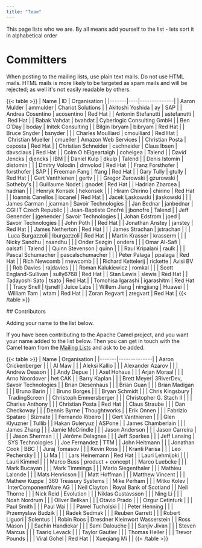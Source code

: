 ```yaml
---
title: "Team"
---
```


This page lists who we are. By all means add yourself to the list - lets sort it in alphabetical order

# Committers

When posting to the mailing lists, use plain text mails. Do not use HTML mails. HTML mails is more likely to be targeted as spam mails and will be rejected; as well it's not easily readable by others.

{{< table >}}
| Name  | ID | Organisation |
|-------|----|--------------|
| Aaron Mulder | ammulder | Chariot Solutions |
| Akitoshi Yoshida | ay | SAP |
| Andrea Cosentino | acosentino | Red Hat |
| Antonin Stefanutti | astefanutti | Red Hat |
| Babak Vahdat | bvahdat | Cyberlogic Consulting GmbH |
| Ben O'Day | boday | Initek Consulting |
| Bilgin Ibryam | bibryam | Red Hat |
| Bruce Snyder | bsnyder | |
| Charles Moulliard | cmoulliard | Red Hat
| Christian Mueller | cmueller | Amazon Web Services |
| Christian Posta | ceposta | Red Hat |
| Christian Schneider | cschneider
| Claus Ibsen | davsclaus | Red Hat |
| Colm O hEigeartaigh | coheigea | Talend |
| David Jencks | djencks | IBM |
| Daniel Kulp | dkulp | Talend |
| Denis Istomin | distomin | |
| Dmitry Volodin | dmvolod | Red Hat |
| Franz Forsthofer | forsthofer | SAP |
| Freeman Fang | ffang | Red Hat |
| Gary Tully | gtully | Red Hat |
| Gert Vanthienen | gertv | |
| Gregor Zurowski | gzurowski | Sotheby's |
| Guillaume Nodet | gnodet | Red Hat |
| Hadrian Zbarcea | hadrian | |
| Henryk Konsek | hekonsek | |
| Hiram Chirino | chirino | Red Hat |
| Ioannis Canellos | iocanel | Red Hat |
| Jacek Laskowski | jlaskowski | | 
| James Carman | jcarman | Savoir Technologies |
| Jan Bednar | janbednar | CGI IT Czech Republic |
| Jean-Baptiste Onofré | jbonofre | Talend |
| Jeff Genender | jgenender | Savoir Technologies |
| Johan Edstrom | joed | Savoir Technologies |
| John Poth | | Red Hat |
| Jonathan Anstey | janstey | Red Hat |
| James Netherton | Red Hat | |
| James Strachan | jstrachan | |
| Luca Burgazzoli | lburgazzoli | Red Hat |
| Martin Krasser | krasserm | |
| Nicky Sandhu | nsandhu | |
| Onder Sezgin | onders | |
| Omar Al-Safi | oalsafi | Talend |
| Quinn Stevenson | quinn | |
| Raul Kripalani | raulk | |
| Pascal Schumacher | pascalschumacher | | 
| Peter Palaga | ppalaga | Red Hat |
| Rich Newcomb | rnewcomb | |
| Richard Kettelerij | rickette | Avisi BV |
| Rob Davies | rajdavies | |
| Roman Kalukiewicz | romkal | |
| Scott England-Sullivan | sully6768 | Red Hat |
| Stan Lewis | slewis | Red Hat |
| Tadayoshi Sato | tsato | Red Hat |
| Tomohisa Igarashi | igarashitm | Red Hat |
| Tracy Snell | tjsnell | Juice Labs |
| Willem Jiang | ningjiang | Huawei |
| William Tam | wtam | Red Hat |
| Zoran Regvart | zregvart | Red Hat |
{{< /table >}}

## Contributors

Adding your name to the list below.

If you have been contributing to the Apache Camel project, and you want your name added to the list below. Then you can get in touch with the Camel team from the [Mailing Lists](../mailing-list/) and ask to be added.

{{< table >}}
| Name  | Organisation |
|-------|--------------|
| Aaron Crickenberger | |
| Al Maw | |
| Aleksi Kallio | |
| Alexander Azarov | |
| Andrew Deason | |
| Andy Depue | |
| Axel Hohaus | |
| Arjan Moraal | |
| Arno Noordover | het CAK |
| Barry Kaplan | |
| Brett Meyer| 3RiverDev, Savoir Technologies |
| Brian Diesenhaus | |
| Brian Guan | |
| Brian Madigan | |
| Bruno Barin | |
| Bruno Borges | |
| Bryan Schmidt | |
| Chris Kingsbury | TradingScreen |
| Christoph Emmersberger | |
| Christopher G. Stach II | |
| Charles Anthony | |
| Christian Posta | Red Hat |
| Claus Straube | |
| Dan Checkoway | |
| Dennis Byrne | Thoughtworks |
| Erik Onnen | |
| Fabrizio Spataro | Bizmate |
| Fernando Ribeiro | |
| Gert Vanthienen | |
| Glen Klyuzner | Tullib |
| Hakan Guleryuz | ASPone |
| James Chamberlain | |
| James Zhang | |
| Jamie McCrindle | |
| Jason Anderson | |
| Jason Carreira | |
| Jason Sherman | |
| Jérôme Delagnes | |
| Jeff Sparkes | |
| Jeff Lansing | SYS Technologies |
| Joe Fernandez | TTM |
| John Heitmann | |
| Jonathan Cook | BBC |
| Juraj Tomasov | |
| Kevin Ross | |
| Kranti Parisa | |
| Leo Pechersky | |
| Li Ma | |
| Lars Heinemann | Red Hat |
| Lauri Lehmijoki | |
| Lauri Kimmel | |
| Marco Buss | product + concept |
| Marco Luebcke | |
| Mark Bucayan | |
| Mark Timmings | |
| Mario Siegenthaler | |
| Mathieu Lalonde | |
| Mats Henricson | |
| Matt Hoffman | |
| Matthew Vincent | |
| Mathew Kuppe | 360 Treasury Systems |
| Mike Perham | |
| Mitko Kolev | InterComponentWare AG |
| Neil Clayton | Royal Bank of Scotland |
| Neil Thorne | |
| Nick Reid | Evolution | |
| Niklas Gustavsson | |
| Ning Li | |
| Noah Nordrum | |
| Oliver Belikan | |
| Otavio Prado | |
| Ozgur Cetinturk | |
| Paul Smith | |
| Paul Wai | |
| Pawel Tucholski | |
| Peter Henning | |
| Przemyslaw Budzik | |
| Radek Sedmak | |
| Reuben Garrett | |
| Robert Liguori | Solentus |
| Robin Roos | Dresdner Kleinwort Wasserstein |
| Ross Mason | |
| Sachin Handiekar | |
| Sami Dalouche | |
| Sanjiv Jivan | |
| Steven Marcus | |
| Taariq Levack | |
| Taylor Gautier | |
| Thomas Heller | |
| Trevor Pounds | |
| Viral Gohel | Red Hat |
| Xueqiang Mi | |
{{< /table >}}
